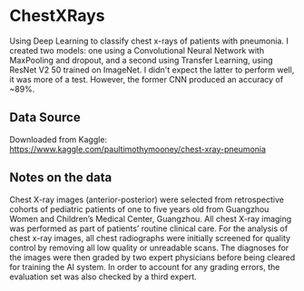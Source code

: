 # ChestXRays

Using Deep Learning to classify chest x-rays of patients with pneumonia.
I created two models: one using a Convolutional Neural Network with MaxPooling and dropout, and a second using Transfer Learning, using ResNet V2 50 trained on ImageNet.
I didn't expect the latter to perform well, it was more of a test. However, the former CNN produced an accuracy of ~89%.

## Data Source
Downloaded from Kaggle: https://www.kaggle.com/paultimothymooney/chest-xray-pneumonia

## Notes on the data
Chest X-ray images (anterior-posterior) were selected from retrospective cohorts of pediatric patients of one to five years old from Guangzhou Women and Children’s Medical Center, Guangzhou. All chest X-ray imaging was performed as part of patients’ routine clinical care.
For the analysis of chest x-ray images, all chest radiographs were initially screened for quality control by removing all low quality or unreadable scans. The diagnoses for the images were then graded by two expert physicians before being cleared for training the AI system. In order to account for any grading errors, the evaluation set was also checked by a third expert.

